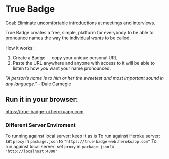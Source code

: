 # True Badge

Goal: Eliminate uncomfortable introductions at meetings and interviews. 

True Badge creates a free, simple, platform for everybody to be able to pronounce names the way the individual <i>wants</i> to be called. 

How it works:
1) Create a Badge -- copy your unique personal URL
2) Paste the URL anywhere and anyone with access to it will be able to listen to how <i>you</i> want your name pronounced.

<i>"A person’s name is to him or her the sweetest and most important sound in any language."</i> - Dale Carnegie

## Run it in your browser: 
https://true-badge-ui.herokuapp.com

### Different Server Enviroment
To running against local server: keep it as is
To run against Heroku server: set `proxy` in `package.json` to `"https://true-badge-web.herokuapp.com"`
To run against local server: set `proxy` in `package.json` to `"http://localhost:4000"`